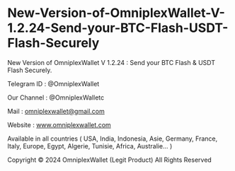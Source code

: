 # New-Version-of-OmniplexWallet-V-1.2.24-Send-your-BTC-Flash-USDT-Flash-Securely
New Version of OmniplexWallet V 1.2.24 : Send your BTC Flash &amp; USDT Flash Securely.

Telegram ID : @OmniplexWallet

Our Channel : @OmniplexWalletc

Mail : omniplexwallet@gmail.com

Website : www.omniplexwallet.com

Available in all countries ( USA, India, Indonesia, Asie, Germany, France, Italy, Europe, Egypt, Algerie, Tunisie, Africa, Australie... )

Copyright © 2024 OmniplexWallet (Legit Product) All Rights Reserved
